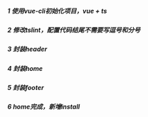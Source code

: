 ##### 1 使用vue-cli初始化项目，vue + ts
##### 2 修改tslint，配置代码结尾不需要写逗号和分号
##### 3 封装header
##### 4 封装home
##### 5 封装footer
##### 6 home完成，新增install